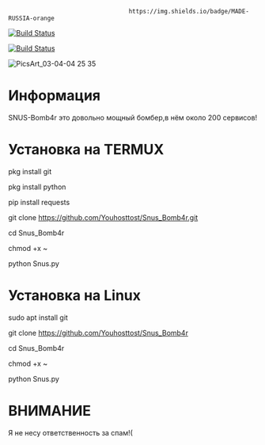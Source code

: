                                       https://img.shields.io/badge/MADE-RUSSIA-orange 
[![Build Status](https://img.shields.io/github/forks/Youhosttost/Snus_Bomb4r.svg)](https://github.com/Youhosttost/Snus_Bomb4r)

[![Build Status](https://img.shields.io/github/stars/Youhosttost/Snus_Bomb4r.svg)](https://github.com/Youhosttost/Snus_Bomb4r)

![PicsArt_03-04-04 25 35](https://user-images.githubusercontent.com/79328472/109970745-79b34680-7d06-11eb-8608-cb9fdd7a84cf.jpg)
# Информация
SNUS-Bomb4r это довольно мощный бомбер,в нём около 200 сервисов! 
# Установка на TERMUX
pkg install git

pkg install python

pip install requests

git clone https://github.com/Youhosttost/Snus_Bomb4r.git

cd Snus_Bomb4r

chmod +x ~

python Snus.py
# Установка на Linux
sudo apt install git

git clone https://github.com/Youhosttost/Snus_Bomb4r

cd Snus_Bomb4r 

chmod +x ~

python Snus.py
# ВНИМАНИЕ
Я не несу ответственность за спам!(
